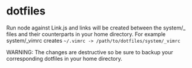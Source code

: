 # dotfiles

Run node against Link.js and links will be created between the system/_ files and their counterparts in your home directory. For example system/_vimrc creates `~/.vimrc -> /path/to/dotfiles/system/_vimrc`

WARNING: The changes are destructive so be sure to backup your corresponding dotfiles in your home directory.
